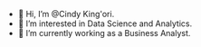- 👋 Hi, I’m @Cindy King'ori.
- 👀 I’m interested in Data Science and Analytics.
- 🌱 I’m currently working as a Business Analyst.

<!---
CindyKN/CindyKN is a ✨ special ✨ repository because its `README.md` (this file) appears on your GitHub profile.
You can click the Preview link to take a look at your changes.
--->
